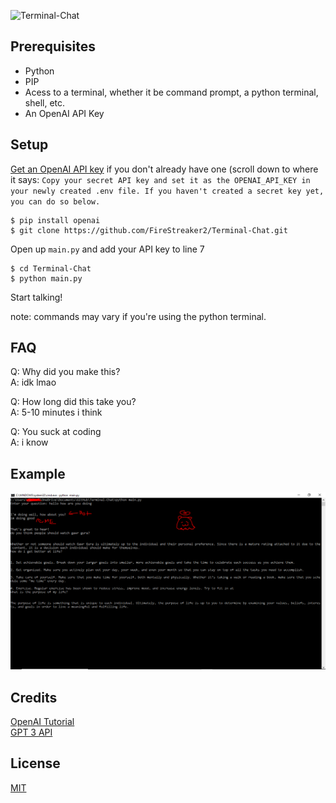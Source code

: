 ![Terminal-Chat](https://socialify.git.ci/FireStreaker2/Terminal-Chat/image?description=1&font=Rokkitt&forks=1&issues=1&language=1&name=1&owner=1&pattern=Circuit%20Board&pulls=1&stargazers=1&theme=Dark)

## Prerequisites 
* Python
* PIP
* Acess to a terminal, whether it be command prompt, a python terminal, shell, etc.
* An OpenAI API Key

## Setup
<a href="https://platform.openai.com/docs/quickstart/build-your-application">Get an OpenAI API key</a> if you don't already have one (scroll down to where it says:
``Copy your secret API key and set it as the OPENAI_API_KEY in your newly created .env file. If you haven't created a secret key yet, you can do so below.``

```
$ pip install openai
$ git clone https://github.com/FireStreaker2/Terminal-Chat.git
```
Open up ``main.py`` and add your API key to line 7
```
$ cd Terminal-Chat
$ python main.py
```
Start talking!

note: commands may vary if you're using the python terminal.

## FAQ
Q: Why did you make this?  
A: idk lmao

Q: How long did this take you?  
A: 5-10 minutes i think

Q: You suck at coding  
A: i know

## Example
<img src="./example.PNG"/>

## Credits
<a href="https://platform.openai.com/docs/quickstart/build-your-application">OpenAI Tutorial</a>   
<a href="https://platform.openai.com/docs/introduction/overview">GPT 3 API</a>

## License
<a href="https://github.com/FireStreaker2/Terminal-Chat/blob/main/LICENSE">MIT</a>
